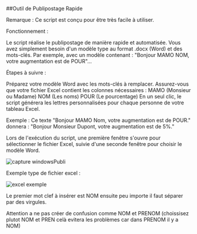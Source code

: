 ##Outil de Publipostage Rapide


Remarque : Ce script est conçu pour être très facile à utiliser.

Fonctionnement :

Le script réalise le publipostage de manière rapide et automatisée.
Vous avez simplement besoin d'un modèle type au format .docx (Word) et des mots-clés.
Par exemple, avec un modèle contenant : "Bonjour MAMO NOM, votre augmentation est de POUR"...

Étapes à suivre :

Préparez votre modèle Word avec les mots-clés à remplacer.
Assurez-vous que votre fichier Excel contient les colonnes nécessaires :
MAMO (Monsieur ou Madame)
NOM (Les noms)
POUR (Le pourcentage)
En un seul clic, le script générera les lettres personnalisées pour chaque personne de votre tableau Excel.

Exemple : Ce texte "Bonjour MAMO Nom, votre augmentation est de POUR." donnera : "Bonjour Monsieur Dupont, votre augmentation est de 5%."

Lors de l'exécution du script, une première fenêtre s'ouvre pour sélectionner le fichier Excel, suivie d'une seconde fenêtre pour choisir le modèle Word.

![capture windowsPubli](https://github.com/reno7828/Publipostage/assets/72136982/472fc497-e5cd-48d2-af0b-d96505a590aa) 

Exemple type de fichier excel : 

![excel exemple](https://github.com/reno7828/Publipostage/assets/72136982/7f20268b-bf52-4b71-a252-f85a111bb151)

Le premier mot clef à insérer est NOM ensuite peu importe il faut séparer par des virgules.

Attention a ne pas créer de confusion comme NOM et PRENOM (choissisez plutot NOM et PREN celà evitera les problèmes car dans PRENOM il y a NOM)

